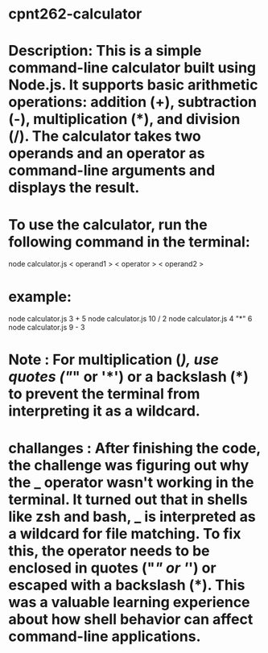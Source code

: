 # cpnt262-calculator

# Description: This is a simple command-line calculator built using Node.js. It supports basic arithmetic operations: addition (+), subtraction (-), multiplication (\*), and division (/). The calculator takes two operands and an operator as command-line arguments and displays the result.

# To use the calculator, run the following command in the terminal:

node calculator.js < operand1 > < operator > < operand2 >

# example:

node calculator.js 3 + 5
node calculator.js 10 / 2
node calculator.js 4 "\*" 6
node calculator.js 9 - 3

# Note : For multiplication (_), use quotes ("_" or '\*') or a backslash (\*) to prevent the terminal from interpreting it as a wildcard.

# challanges : After finishing the code, the challenge was figuring out why the _ operator wasn't working in the terminal. It turned out that in shells like zsh and bash, _ is interpreted as a wildcard for file matching. To fix this, the operator needs to be enclosed in quotes ("_" or '_') or escaped with a backslash (\*). This was a valuable learning experience about how shell behavior can affect command-line applications.
